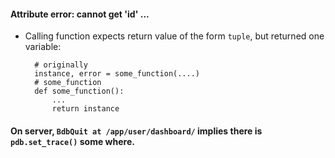 #### Attribute error: cannot get 'id' ...
- Calling function expects return value of the form `tuple`, but returned
one variable:

        # originally
        instance, error = some_function(....)
        # some_function
        def some_function():
            ...
            return instance


#### On server, `BdbQuit at /app/user/dashboard/` implies there is `pdb.set_trace()` some where.